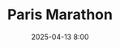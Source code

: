 ---
title: Paris Marathon
location: Paris, France
date: 2025-04-13 8:00
latitude: 48.86925169401318 
longitude: 2.3097635677767325
results:
  - place: 273 F
    name: Cliodhna Bardon
    time: 3.17.45
    category: F
    note: 4:41 min/km
  - place: 4310 F
    name: Heather Browning
    time: 4.01.57
    category: F
    note: 5:44 min/km
  - place: 7980 F
    name: Michelle Skeath
    time: 4.30.05
    category: F
    note: 6:24 min/km
---